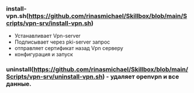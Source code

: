 ### install-vpn.sh(<https://github.com/rinasmichael/Skillbox/blob/main/Scripts/vpn-srv/install-vpn.sh>)
 - Устанавливает Vpn-server
 - Подписывает через pki-server запрос
 - отправляет сертификат назад Vpn серверу
 - конфигурация и запуск
### uninstall(<https://github.com/rinasmichael/Skillbox/blob/main/Scripts/vpn-srv/uninstall-vpn.sh>) - удаляет openvpn и все данные.
